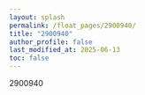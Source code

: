 ```yaml
---
layout: splash
permalink: /float_pages/2900940/
title: "2900940"
author_profile: false
last_modified_at: 2025-06-13
toc: false
---
```

 
2900940
